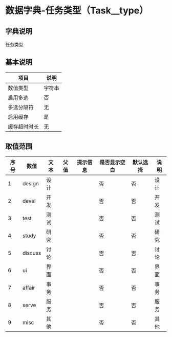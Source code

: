 # 数据字典-任务类型（Task__type）
## 字典说明
任务类型

## 基本说明
| 项目 | 说明 |
| ---- | ---- |
| 数值类型 | 字符串 |
| 启用多选 | 否 |
| 多选分隔符 | 无 |
| 启用缓存 | 是 |
| 缓存超时时长 | 无 |

## 取值范围
| 序号 | 数值 | 文本 | 父值 | 提示信息 | 是否显示空白 | 默认选择 | 说明 |
| ---- | ---- | ---- | ---- | ---- | ---- | ---- | ---- |
| 1 | design | 设计 |  |  | 否 | 否 | 设计 |
| 2 | devel | 开发 |  |  | 否 | 否 | 开发 |
| 3 | test | 测试 |  |  | 否 | 否 | 测试 |
| 4 | study | 研究 |  |  | 否 | 否 | 研究 |
| 5 | discuss | 讨论 |  |  | 否 | 否 | 讨论 |
| 6 | ui | 界面 |  |  | 否 | 否 | 界面 |
| 7 | affair | 事务 |  |  | 否 | 否 | 事务 |
| 8 | serve | 服务 |  |  | 否 | 否 | 服务 |
| 9 | misc | 其他 |  |  | 否 | 否 | 其他 |

